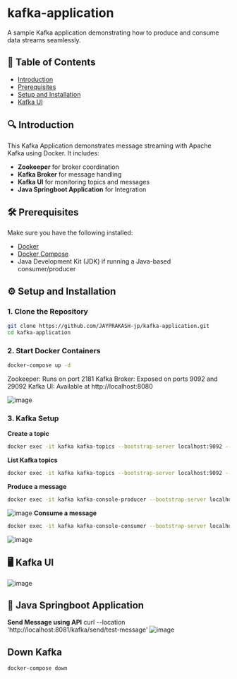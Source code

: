 # kafka-application
A sample Kafka application demonstrating how to produce and consume data streams seamlessly.

## 📑 Table of Contents
- [Introduction](#introduction)
- [Prerequisites](#prerequisites)
- [Setup and Installation](#setup-and-installation)
- [Kafka UI](#kafka-ui)

## 🔍 Introduction
This Kafka Application demonstrates message streaming with Apache Kafka using Docker. 
It includes:
- **Zookeeper** for broker coordination
- **Kafka Broker** for message handling
- **Kafka UI** for monitoring topics and messages
- **Java Springboot Application** for Integration

## 🛠 Prerequisites
Make sure you have the following installed:
- [Docker](https://www.docker.com/products/docker-desktop)
- [Docker Compose](https://docs.docker.com/compose/)
- Java Development Kit (JDK) if running a Java-based consumer/producer

## ⚙️ Setup and Installation

### 1. Clone the Repository
```bash
git clone https://github.com/JAYPRAKASH-jp/kafka-application.git
cd kafka-application
```
### 2. Start Docker Containers
```bash
docker-compose up -d
```

Zookeeper: Runs on port 2181
Kafka Broker: Exposed on ports 9092 and 29092
Kafka UI: Available at http://localhost:8080

![image](https://github.com/user-attachments/assets/1ea32fa5-b061-42ff-8fe1-da2ceee9e433)

### 3. Kafka Setup

**Create a topic**
```bash
docker exec -it kafka kafka-topics --bootstrap-server localhost:9092 --create --topic test-topic --partitions 1 --replication-factor 1
```
**List Kafka topics**
```bash
docker exec -it kafka kafka-topics --bootstrap-server localhost:9092 --list
```
**Produce a message**
```bash
docker exec -it kafka kafka-console-producer --bootstrap-server localhost:9092 --topic test-topic
```
![image](https://github.com/user-attachments/assets/879acfd3-0025-4389-9f68-f8d236541305)
**Consume a message**
```bash
docker exec -it kafka kafka-console-consumer --bootstrap-server localhost:9092 --topic test-topic --from-beginning
```
![image](https://github.com/user-attachments/assets/a611c743-0cb9-4505-a22c-71b2347a961e)

## 🖥️ Kafka UI
![image](https://github.com/user-attachments/assets/0de87843-f6b8-4b52-836e-ccf1d3050a95)

## 🚀 Java Springboot Application 
**Send Message using API**
curl --location 'http://localhost:8081/kafka/send/test-message'
![image](https://github.com/user-attachments/assets/482a8ec3-0b8d-49d4-8da9-c4662c89cbee)


## Down Kafka
```bash
docker-compose down 
```

